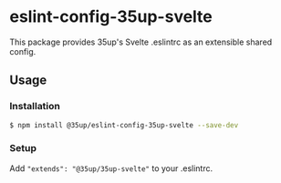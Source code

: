 # eslint-config-35up-svelte

This package provides 35up's Svelte .eslintrc as an extensible shared config.

## Usage

### Installation

  ```sh
  $ npm install @35up/eslint-config-35up-svelte --save-dev
  ```

### Setup

Add `"extends": "@35up/35up-svelte"` to your .eslintrc.
